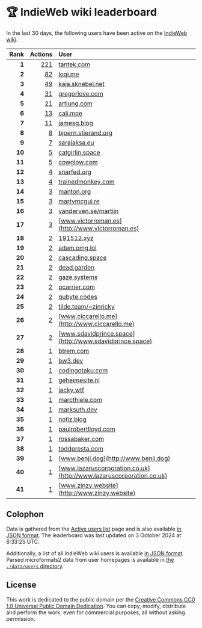 # 🏆 IndieWeb wiki leaderboard

In the last 30 days, the following users have been active on the [IndieWeb wiki](https://indieweb.org).

| Rank | Actions | User |
|-----:|--------:|:-----|
| **1** | [221](https://indieweb.org/Special:Contributions/Tantek.com) | [tantek.com](http://tantek.com) |
| **2** | [82](https://indieweb.org/Special:Contributions/Loqi.me) | [loqi.me](http://loqi.me) |
| **3** | [49](https://indieweb.org/Special:Contributions/Kaja.sknebel.net) | [kaja.sknebel.net](http://kaja.sknebel.net) |
| **4** | [31](https://indieweb.org/Special:Contributions/Gregorlove.com) | [gregorlove.com](http://gregorlove.com) |
| **5** | [21](https://indieweb.org/Special:Contributions/Artlung.com) | [artlung.com](http://artlung.com) |
| **6** | [13](https://indieweb.org/Special:Contributions/Cali.moe) | [cali.moe](http://cali.moe) |
| **7** | [11](https://indieweb.org/Special:Contributions/Jamesg.blog) | [jamesg.blog](http://jamesg.blog) |
| **8** | [8](https://indieweb.org/Special:Contributions/Bjoern.stierand.org) | [bjoern.stierand.org](http://bjoern.stierand.org) |
| **9** | [7](https://indieweb.org/Special:Contributions/Sarajaksa.eu) | [sarajaksa.eu](http://sarajaksa.eu) |
| **10** | [5](https://indieweb.org/Special:Contributions/Catgirlin.space) | [catgirlin.space](http://catgirlin.space) |
| **11** | [5](https://indieweb.org/Special:Contributions/Cowglow.com) | [cowglow.com](http://cowglow.com) |
| **12** | [4](https://indieweb.org/Special:Contributions/Snarfed.org) | [snarfed.org](http://snarfed.org) |
| **13** | [4](https://indieweb.org/Special:Contributions/Trainedmonkey.com) | [trainedmonkey.com](http://trainedmonkey.com) |
| **14** | [3](https://indieweb.org/Special:Contributions/Manton.org) | [manton.org](http://manton.org) |
| **15** | [3](https://indieweb.org/Special:Contributions/Martymcgui.re) | [martymcgui.re](http://martymcgui.re) |
| **16** | [3](https://indieweb.org/Special:Contributions/Vanderven.se_martijn) | [vanderven.se/martijn](http://vanderven.se/martijn) |
| **17** | [3](https://indieweb.org/Special:Contributions/Www.victorroman.es) | [www.victorroman.es](http://www.victorroman.es) |
| **18** | [2](https://indieweb.org/Special:Contributions/191512.xyz) | [191512.xyz](http://191512.xyz) |
| **19** | [2](https://indieweb.org/Special:Contributions/Adam.omg.lol) | [adam.omg.lol](http://adam.omg.lol) |
| **20** | [2](https://indieweb.org/Special:Contributions/Cascading.space) | [cascading.space](http://cascading.space) |
| **21** | [2](https://indieweb.org/Special:Contributions/Dead.garden) | [dead.garden](http://dead.garden) |
| **22** | [2](https://indieweb.org/Special:Contributions/Gaze.systems) | [gaze.systems](http://gaze.systems) |
| **23** | [2](https://indieweb.org/Special:Contributions/Pcarrier.com) | [pcarrier.com](http://pcarrier.com) |
| **24** | [2](https://indieweb.org/Special:Contributions/Qubyte.codes) | [qubyte.codes](http://qubyte.codes) |
| **25** | [2](https://indieweb.org/Special:Contributions/Tilde.team_~zinricky) | [tilde.team/~zinricky](http://tilde.team/~zinricky) |
| **26** | [2](https://indieweb.org/Special:Contributions/Www.ciccarello.me) | [www.ciccarello.me](http://www.ciccarello.me) |
| **27** | [2](https://indieweb.org/Special:Contributions/Www.sdavidprince.space) | [www.sdavidprince.space](http://www.sdavidprince.space) |
| **28** | [1](https://indieweb.org/Special:Contributions/Btrem.com) | [btrem.com](http://btrem.com) |
| **29** | [1](https://indieweb.org/Special:Contributions/Bw3.dev) | [bw3.dev](http://bw3.dev) |
| **30** | [1](https://indieweb.org/Special:Contributions/Codingotaku.com) | [codingotaku.com](http://codingotaku.com) |
| **31** | [1](https://indieweb.org/Special:Contributions/Geheimesite.nl) | [geheimesite.nl](http://geheimesite.nl) |
| **32** | [1](https://indieweb.org/Special:Contributions/Jacky.wtf) | [jacky.wtf](http://jacky.wtf) |
| **33** | [1](https://indieweb.org/Special:Contributions/Marcthiele.com) | [marcthiele.com](http://marcthiele.com) |
| **34** | [1](https://indieweb.org/Special:Contributions/Marksuth.dev) | [marksuth.dev](http://marksuth.dev) |
| **35** | [1](https://indieweb.org/Special:Contributions/Notiz.blog) | [notiz.blog](http://notiz.blog) |
| **36** | [1](https://indieweb.org/Special:Contributions/Paulrobertlloyd.com) | [paulrobertlloyd.com](http://paulrobertlloyd.com) |
| **37** | [1](https://indieweb.org/Special:Contributions/Rossabaker.com) | [rossabaker.com](http://rossabaker.com) |
| **38** | [1](https://indieweb.org/Special:Contributions/Toddpresta.com) | [toddpresta.com](http://toddpresta.com) |
| **39** | [1](https://indieweb.org/Special:Contributions/Www.benji.dog) | [www.benji.dog](http://www.benji.dog) |
| **40** | [1](https://indieweb.org/Special:Contributions/Www.lazaruscorporation.co.uk) | [www.lazaruscorporation.co.uk](http://www.lazaruscorporation.co.uk) |
| **41** | [1](https://indieweb.org/Special:Contributions/Www.zinzy.website) | [www.zinzy.website](http://www.zinzy.website) |


## Colophon

Data is gathered from the [Active users list](https://indieweb.org/Special:ActiveUsers) page and is also available [in JSON format](https://github.com/jgarber623/indieweb-wiki-leaderboard/blob/main/data/leaderboard.json). The leaderboard was last updated on 3 October 2024 at 6:33:25 UTC.

Additionally, a list of all IndieWeb wiki users is available [in JSON format](https://github.com/jgarber623/indieweb-wiki-leaderboard/blob/main/data/users.json). Parsed microformats2 data from user homepages is available in [the `./data/users` directory](https://github.com/jgarber623/indieweb-wiki-leaderboard/blob/main/data/users).

## License

This work is dedicated to the public domain per the [Creative Commons CC0 1.0 Universal Public Domain Dedication](https://creativecommons.org/publicdomain/zero/1.0/). You can copy, modify, distribute and perform the work, even for commercial purposes, all without asking permission.
